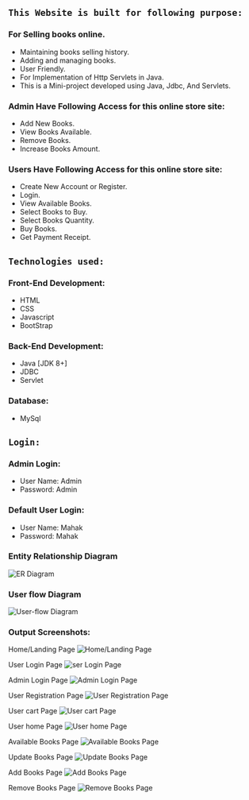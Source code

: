 ## `This Website is built for following purpose:`
### For Selling books online.
- Maintaining books selling history.
- Adding and managing books.
- User Friendly.
- For Implementation of Http Servlets in Java.
- This is a Mini-project developed using Java, Jdbc, And Servlets.

### Admin Have Following Access for this online store site:
- Add New Books.
- View Books Available.
- Remove Books.
- Increase Books Amount.

### Users Have Following Access for this online store site:
- Create New Account or Register.
- Login.
- View Available Books.
- Select Books to Buy.
- Select Books Quantity.
- Buy Books.
- Get Payment Receipt.


## `Technologies used:`

### Front-End Development:
- HTML
- CSS
- Javascript
- BootStrap

### Back-End Development:
- Java [JDK 8+]
- JDBC
- Servlet

### Database:
- MySql


## `Login:`
### Admin Login:
- User Name: Admin
- Password: Admin

### Default User Login:
- User Name: Mahak
- Password: Mahak

### Entity Relationship Diagram
![ER Diagram](https://github.com/MahakAgrawal02/OnlineBookstore/blob/master/images/E-R-Diagram.png)

### User flow Diagram
![User-flow Diagram](https://github.com/MahakAgrawal02/OnlineBookstore/blob/master/images/UserFlow-Diagram.png)

### Output Screenshots:

Home/Landing Page
![Home/Landing Page](https://github.com/MahakAgrawal02/OnlineBookstore/blob/master/images/1homePage.png)

User Login Page
![ser Login Page](https://github.com/MahakAgrawal02/OnlineBookstore/blob/master/images/2userLogin.png)

Admin Login Page
![Admin Login Page](https://github.com/MahakAgrawal02/OnlineBookstore/blob/master/images/3adminLogin.png)

User Registration Page
![User Registration Page](https://github.com/MahakAgrawal02/OnlineBookstore/blob/master/images/4userRegister.png)

User cart Page
![User cart Page](https://github.com/MahakAgrawal02/OnlineBookstore/blob/master/images/5userCart.png)

User home Page
![User home Page](https://github.com/MahakAgrawal02/OnlineBookstore/blob/master/images/5userHome.png)

Available Books Page
![Available Books Page](https://github.com/MahakAgrawal02/OnlineBookstore/blob/master/images/6availableBooks.png)

Update Books Page
![Update Books Page](https://github.com/MahakAgrawal02/OnlineBookstore/blob/master/images/6updateBooks.png)

Add Books Page
![Add Books Page](https://github.com/MahakAgrawal02/OnlineBookstore/blob/master/images/7addBooks.png)

Remove Books Page
![Remove Books Page](https://github.com/MahakAgrawal02/OnlineBookstore/blob/master/images/8removeBooks.png)